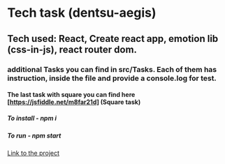 # Tech task (dentsu-aegis) 

## Tech used: React, Create react app, emotion lib (css-in-js), react router dom.

### additional Tasks you can find in src/Tasks. Each of them has instruction, inside the file and provide a console.log for test.

#### The last task with square you can find here [https://jsfiddle.net/m8far21d] (Square task)

##### To install - npm i

##### To run - npm start


[Link to the project]()
